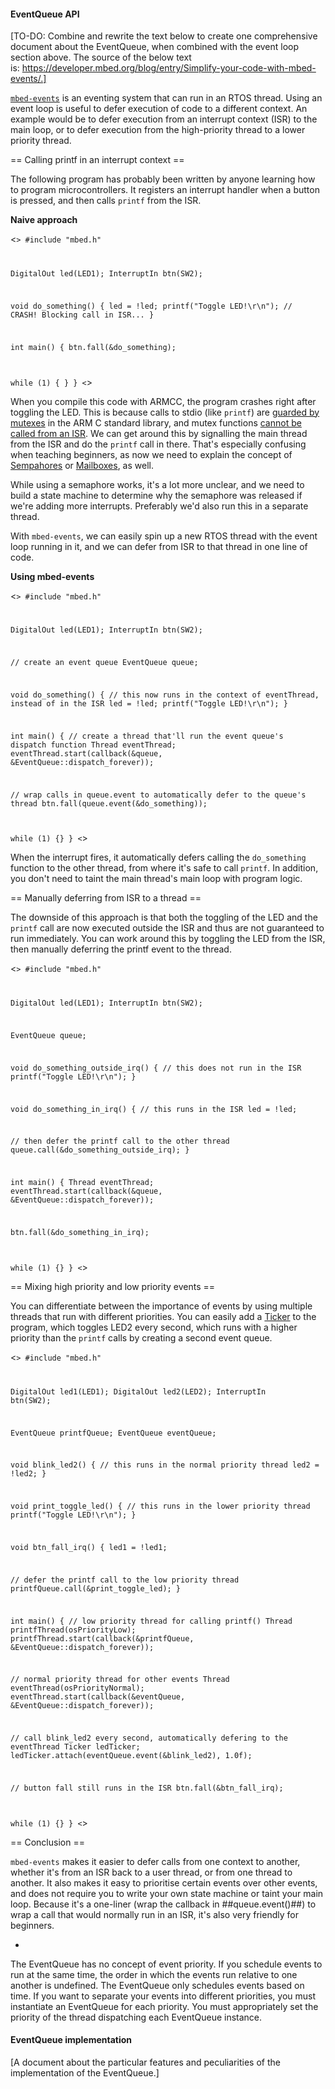 #### EventQueue API

[TO-DO: Combine and rewrite the text below to create one comprehensive document about the EventQueue, when combined with the event loop section above. The source of the below text is: https://developer.mbed.org/blog/entry/Simplify-your-code-with-mbed-events/.]

[`mbed-events`](https://github.com/ARMmbed/mbed-events) is an eventing system that can run in an RTOS thread. Using an event loop is useful to defer execution of code to a different context. An example would be to defer execution from an interrupt context (ISR) to the main loop, or to defer execution from the high-priority thread to a lower priority thread.

== Calling printf in an interrupt context ==

The following program has probably been written by anyone learning how to program microcontrollers. It registers an interrupt handler when a button is pressed, and then calls `printf` from the ISR.

**Naive approach**

<<code>>
#include "mbed.h"

DigitalOut led(LED1);
InterruptIn btn(SW2);

void do_something() {
  led = !led;
  printf("Toggle LED!\r\n"); // CRASH! Blocking call in ISR...
}

int main() {
  btn.fall(&do_something);

  while (1) { }
}
<</code>>

When you compile this code with ARMCC, the program crashes right after toggling the LED. This is because calls to stdio (like `printf`) are [guarded by mutexes](https://developer.mbed.org/handbook/CMSIS-RTOS) in the ARM C standard library, and mutex functions [cannot be called from an ISR](https://www.keil.com/pack/doc/cmsis/RTOS/html/group__CMSIS__RTOS__MutexMgmt.html). We can get around this by signalling the main thread from the ISR and do the `printf` call in there. That's especially confusing when teaching beginners, as now we need to explain the concept of [Sempahores](https://developer.mbed.org/handbook/RTOS#semaphore) or [Mailboxes](https://developer.mbed.org/handbook/RTOS#mail), as well.

While using a semaphore works, it's a lot more unclear, and we need to build a state machine to determine why the semaphore was released if we're adding more interrupts. Preferably we'd also run this in a separate thread.

With `mbed-events`, we can easily spin up a new RTOS thread with the event loop running in it, and we can defer from ISR to that thread in one line of code.

**Using mbed-events**

<<code>>
#include "mbed.h"

DigitalOut led(LED1);
InterruptIn btn(SW2);

// create an event queue
EventQueue queue;

void do_something() {
  // this now runs in the context of eventThread, instead of in the ISR
  led = !led;
  printf("Toggle LED!\r\n");
}

int main() {
  // create a thread that'll run the event queue's dispatch function
  Thread eventThread;
  eventThread.start(callback(&queue, &EventQueue::dispatch_forever));

  // wrap calls in queue.event to automatically defer to the queue's thread
  btn.fall(queue.event(&do_something));

  while (1) {}
}
<</code>>

When the interrupt fires, it automatically defers calling the `do_something` function to the other thread, from where it's safe to call `printf`. In addition, you don't need to taint the main thread's main loop with program logic.

== Manually deferring from ISR to a thread ==

The downside of this approach is that both the toggling of the LED and the `printf` call are now executed outside the ISR and thus are not guaranteed to run immediately. You can work around this by toggling the LED from the ISR, then manually deferring the printf event to the thread.

<<code>>
#include "mbed.h"

DigitalOut led(LED1);
InterruptIn btn(SW2);

EventQueue queue;

void do_something_outside_irq() {
  // this does not run in the ISR
  printf("Toggle LED!\r\n");
}

void do_something_in_irq() {
  // this runs in the ISR
  led = !led;

  // then defer the printf call to the other thread
  queue.call(&do_something_outside_irq);
}

int main() {
  Thread eventThread;
  eventThread.start(callback(&queue, &EventQueue::dispatch_forever));

  btn.fall(&do_something_in_irq);

  while (1) {}
}
<</code>>

== Mixing high priority and low priority events ==

You can differentiate between the importance of events by using multiple threads that run with different priorities. You can easily add a [Ticker](https://developer.mbed.org/handbook/Ticker) to the program, which toggles LED2 every second, which runs with a higher priority than the `printf` calls by creating a second event queue.

<<code>>
#include "mbed.h"

DigitalOut led1(LED1);
DigitalOut led2(LED2);
InterruptIn btn(SW2);

EventQueue printfQueue;
EventQueue eventQueue;

void blink_led2() {
  // this runs in the normal priority thread
  led2 = !led2;
}

void print_toggle_led() {
  // this runs in the lower priority thread
  printf("Toggle LED!\r\n");
}

void btn_fall_irq() {
  led1 = !led1;

  // defer the printf call to the low priority thread
  printfQueue.call(&print_toggle_led);
}

int main() {
  // low priority thread for calling printf()
  Thread printfThread(osPriorityLow);
  printfThread.start(callback(&printfQueue, &EventQueue::dispatch_forever));

  // normal priority thread for other events
  Thread eventThread(osPriorityNormal);
  eventThread.start(callback(&eventQueue, &EventQueue::dispatch_forever));

  // call blink_led2 every second, automatically defering to the eventThread
  Ticker ledTicker;
  ledTicker.attach(eventQueue.event(&blink_led2), 1.0f);

  // button fall still runs in the ISR
  btn.fall(&btn_fall_irq);

  while (1) {}
}
<</code>>

== Conclusion ==

`mbed-events` makes it easier to defer calls from one context to another, whether it's from an ISR back to a user thread, or from one thread to another. It also makes it easy to prioritise certain events over other events, and does not require you to write your own state machine or taint your main loop. Because it's a one-liner (wrap the callback in ##queue.event()##) to wrap a call that would normally run in an ISR, it's also very friendly for beginners.

-

The EventQueue has no concept of event priority. If you schedule events to run at the same time, the order in which the events run relative to one another is undefined. The EventQueue only schedules events based on time. If you want to separate your events into different priorities, you must instantiate an EventQueue for each priority. You must appropriately set the priority of the thread dispatching each EventQueue instance.

#### EventQueue implementation

[A document about the particular features and peculiarities of the implementation of the EventQueue.]
